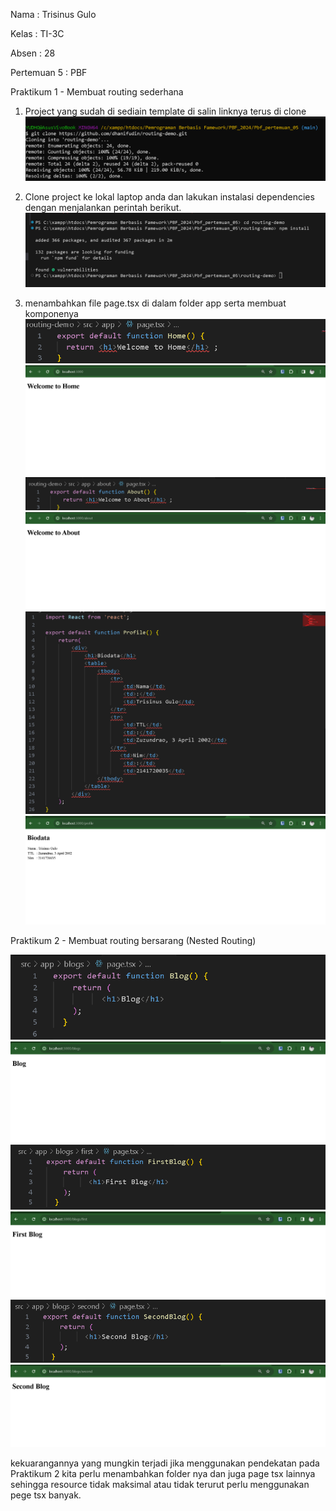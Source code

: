 Nama : Trisinus Gulo

Kelas : TI-3C

Absen : 28

Pertemuan 5 : PBF

Praktikum 1 - Membuat routing sederhana

1. Project yang sudah di sediain template di salin linknya terus di clone
   ![test](img/Langkah1_Prak1.png)

2. Clone project ke lokal laptop anda dan lakukan instalasi dependencies dengan menjalankan perintah berikut.
   ![test](img/Langkah2_Prak%202.png)

3. menambahkan file page.tsx di dalam folder app serta membuat komponenya
   ![test](img/home.png)
   ![test](img/hasil%20home.png)
   ![test](img/About.png)
   ![test](img/Hasil%20About.png)
   ![test](img/profile.png)
   ![test](img/hasil%20profile.png)

 Praktikum 2 - Membuat routing bersarang (Nested Routing)
   
   ![test](img/blogs1.png)
   ![test](img/blogs.png)
   ![test](img/first.png)
   ![test](img/hasil%20first.png)
   ![test](img/Second.png)
   ![etst](img/hasil%20second.png) 
   
   kekuarangannya  yang mungkin terjadi jika menggunakan pendekatan pada Praktikum 2 kita perlu menambahkan folder nya dan juga page tsx lainnya sehingga resource tidak maksimal atau tidak terurut perlu menggunakan pege tsx banyak.

   <!-- Praktikum 3: Membuat routing dinamis (Dynamic Routing)
       -->




